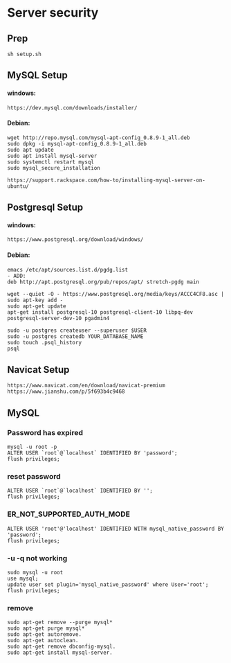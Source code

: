 # Server security

## Prep

```
sh setup.sh
```

## MySQL Setup

#### windows:

```
https://dev.mysql.com/downloads/installer/
```

#### Debian:

```
wget http://repo.mysql.com/mysql-apt-config_0.8.9-1_all.deb
sudo dpkg -i mysql-apt-config_0.8.9-1_all.deb
sudo apt update
sudo apt install mysql-server
sudo systemctl restart mysql
sudo mysql_secure_installation
```

```
https://support.rackspace.com/how-to/installing-mysql-server-on-ubuntu/
```

## Postgresql Setup

#### windows:

```
https://www.postgresql.org/download/windows/
```

#### Debian:

```
emacs /etc/apt/sources.list.d/pgdg.list
- ADD:
deb http://apt.postgresql.org/pub/repos/apt/ stretch-pgdg main

wget --quiet -O - https://www.postgresql.org/media/keys/ACCC4CF8.asc | sudo apt-key add -
sudo apt-get update
apt-get install postgresql-10 postgresql-client-10 libpq-dev postgresql-server-dev-10 pgadmin4

sudo -u postgres createuser --superuser $USER
sudo -u postgres createdb YOUR_DATABASE_NAME
sudo touch .psql_history
psql
```

## Navicat Setup

```
https://www.navicat.com/en/download/navicat-premium
https://www.jianshu.com/p/5f693b4c9468
```

## MySQL

### Password has expired

```
mysql -u root -p
ALTER USER `root`@`localhost` IDENTIFIED BY 'password';
flush privileges;
```

### reset password

```
ALTER USER `root`@`localhost` IDENTIFIED BY '';
flush privileges;
```

### ER_NOT_SUPPORTED_AUTH_MODE

```
ALTER USER 'root'@'localhost' IDENTIFIED WITH mysql_native_password BY 'password';
flush privileges;
```

### -u -q not working

```
sudo mysql -u root
use mysql;
update user set plugin='mysql_native_password' where User='root';
flush privileges;
```

### remove 

```
sudo apt-get remove --purge mysql*
sudo apt-get purge mysql*
sudo apt-get autoremove.
sudo apt-get autoclean.
sudo apt-get remove dbconfig-mysql.
sudo apt-get install mysql-server.
```
